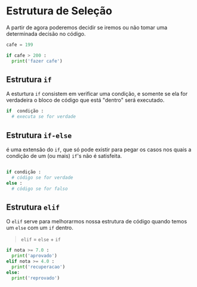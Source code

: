 # Estrutura de Seleção

A partir de agora poderemos decidir se iremos ou não tomar uma determinada decisão no código.

```py
cafe = 199

if cafe > 200 :
  print('fazer cafe')
```

## Estrutura `if`

A esturtura `if` consistem em verificar uma condição, e somente se ela for verdadeira o bloco de código que está "dentro" será executado.

```py
if  condição :
  # executa se for verdade
```

## Estrutura `if-else`

é uma extensão do `if`, que só pode existir para pegar os casos nos quais a condição de um (ou mais) `if`'s não é satisfeita.

```py

if condição :
  # código se for verdade
else :
  # código se for falso
```

## Estrutura `elif`

O `elif` serve para melhorarmos nossa estrutura de código quando temos um `else` com um `if` dentro.

> `elif` = `else` + `if`

```py
if nota >= 7.0 :
  print('aprovado')
elif nota >= 4.0 :
  print('recuperacao')
else:
  print('reprovado')
```